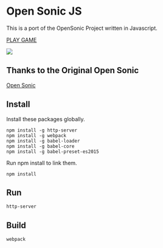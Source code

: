 
# Open Sonic JS
This is a port of the OpenSonic Project written in Javascript.

[PLAY GAME](https://clarkeadg.github.io/opensonic-js/)

<img src="https://clarkeadg.github.io/opensonic-js/screenshots/OpenSonicJS_01.jpg">

## Thanks to the Original Open Sonic
[Open Sonic](http://opensnc.sourceforge.net/home/index.php)

## Install
Install these packages globally.
```
npm install -g http-server
npm install -g webpack
npm install -g babel-loader
npm install -g babel-core
npm install -g babel-preset-es2015
```

Run npm install to link them.
```
npm install
```

## Run
```
http-server
```

## Build
```
webpack
```
